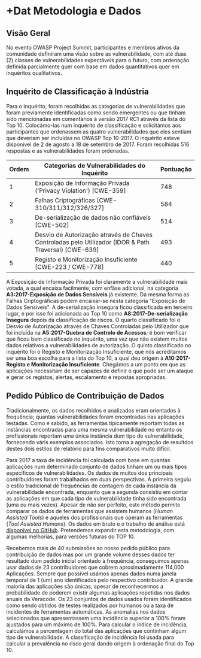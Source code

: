 # +Dat Metodologia e Dados

## Visão Geral

No evento OWASP Project Summit, participantes e membros ativos da comunidade
definiram uma visão sobre as vulnerabilidade, com até duas (2) classes de
vulnerabilidades expectáveis para o futuro, com ordenação definida parcialmente
quer com base em dados quantitativos quer em inquéritos qualitativos.

## Inquérito de Classificação à Indústria

Para o inquérito, foram recolhidas as categorias de vulnerabilidades que foram
previamente identificadas como sendo emergentes ou que tinham sido mencionadas
em comentários à versão 2017 RC1 através da lista do Top 10. Colocámo-las num
inquérito de classificação e solicitámos aos participantes que ordenassem as
quatro vulnerabilidades que eles sentiam que deveriam ser incluídas no OWASP Top
10-2017. O inquérito esteve disponível de 2 de agosto a 18 de setembro de 2017.
Foram recolhidas 516 respostas e as vulnerabilidades foram ordenadas.

| Ordem | Categorias de Vulnerabilidades do Inquérito | Pontuação |
| -- | -- | -- |
| 1 | Exposição de Informação Privada ('Privacy Violation') [CWE-359] | 748 |
| 2 | Falhas Criptográficas [CWE-310/311/312/326/327]| 584 |
| 3 | De-serialização de dados não confiáveis [CWE-502] | 514 |
| 4 | Desvio de Autorização através de Chaves Controladas pelo Utilizador (IDOR & Path Traversal) [CWE-639] | 493 |
| 5 | Registo e Monitorização Insuficiente [CWE-223 / CWE-778]| 440 |

A Exposição de Informação Privada foi claramente a vulnerabilidade mais votada,
a qual encaixa facilmente, com enfâse adicional, na categoria
**A3:2017-Exposição de Dados Sensíveis** já existente. Da mesma forma as Falhas
Criptográficas podem encaixar-se nesta categoria "Exposição de Dados Sensíveis".
A de-serialização insegura ficou classificada em terceiro lugar, e por isso foi
adicionada ao Top 10 como **A8:2017-De-serialização Insegura** depois da
classificação de riscos.
O quarto classificado foi o Desvio de Autorização através de Chaves Controladas
pelo Utilizador que foi incluída na **A5:2017-Quebra de Controlo de Acessos**;
é bom verificar que ficou bem classificada no inquérito, uma vez que não existem
muitos dados relativos a vulnerabilidades de autorização. O quinto classificado
no inquérito foi o Registo e Monitorização Insuficiente, que nós acreditamos ser
uma boa escolha para a lista do Top 10, a qual deu origem à **A10:2017-Registo e
Monitorização Insuficiente**. Chegámos a um ponto em que as aplicações
necessitam de ser capazes de definir o que pode ser um ataque e gerar os
registos, alertas, escalamento e repostas apropriadas.

## Pedido Público de Contribuição de Dados

Tradicionalmente, os dados recolhidos e analizados eram orientados à frequência;
quantas vulnerabilidades foram encontradas nas aplicações testadas. Como é
sabido, as ferramentas tipicamente reportam todas as instâncias encontradas para
uma mesma vulnerabilidade no entanto os profissionais reportam uma única
instância dum tipo de vulnerabilidade, fornecendo váris exemplos associados.
Isto torna a agregação de resultdos destes dois estilos de relatório para fins
comparativos muito difícil.

Para 2017 a taxa de incidência foi calculada com base em quantas aplicações num
determinado conjunto de dados tinham um ou mais tipos específicos de
vulnerabilidades. Os dados de muitos dos principais contribuidores foram
trabalhados em duas perspectivas. A primeira seguiu o estilo tradicional de
frequências de contagem de cada instância da vulnerabilidade encontrada,
enquanto que a segunda consistiu em contar as aplicações em que cada tipo de
vulnerabilidade tinha sido encontrada (uma ou mais vezes). Apesar de não ser
perfeito, este método permite comparar os dados de ferramentas que assistem
humanos (_Human Assisted Tools_) e aqueles dos profissionais que operam as
ferramentas (_Tool Assisted Humans_). Os dados em bruto e o trabalho de análise
está [disponível no GitHub][1]. Pretendemos expandir esta metodologia, com
algumas melhorias, para versões futuras do TOP 10.

Recebemos mais de 40 submissões ao nosso pedido público para contribuição de
dados mas por um grande volume desses dados ter resultado dum pedido inicial
orientado à frequência, conseguimos apenas usar dados de 23 contribuidores que
cobrem aproximadamente 114,000 Aplicações.
Sempre que possível usámos apenas dados numa janela temporal de 1 (um) ano
identificados pelo respectivo contribuidor. A grande maioria das aplicações são
únicas, apesar de reconhecermos a probabilidade de poderem existir algumas
aplicações repetidas nos dados anuais da Veracode. Os 23 conjuntos de dados
usados foram identificados como sendo obtidos de testes realizados por humanos
ou a taxa de incidentes de ferramentas automáticas. As anomalias nos dados
selecionados que apresentassem uma incidência superior a 100% foram ajustados
para um máximo de 100%. Para calcular o índice de incidência, calculámos a
percentagem do total das aplicações que continham algum tipo de vulnerabilidade.
A classificação de incidência foi usada para calcular a prevalência no risco
geral dando origem à ordenação final do Top 10.

[1]:	https://github.com/OWASP/Top10/tree/master/2017/datacall

